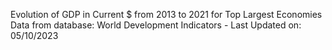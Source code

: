 Evolution of GDP in Current $ from 2013 to 2021 for Top Largest Economies 
Data from database: World Development Indicators - Last Updated on: 05/10/2023

